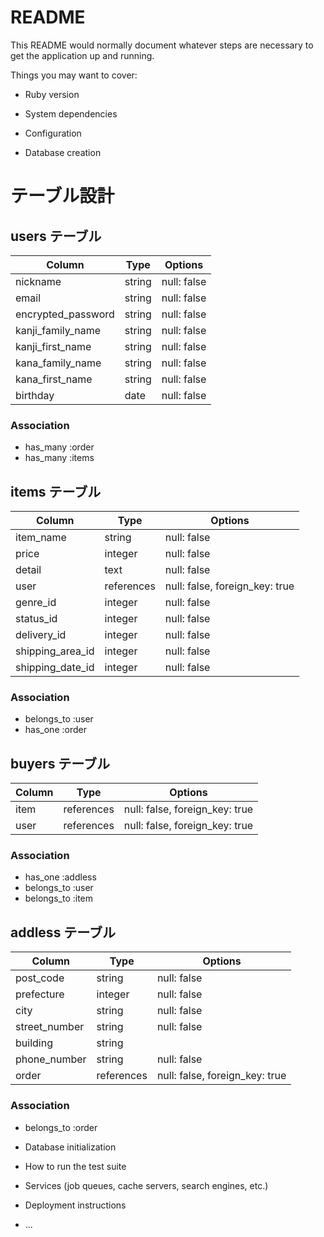# README

This README would normally document whatever steps are necessary to get the
application up and running.

Things you may want to cover:

* Ruby version

* System dependencies

* Configuration

* Database creation
# テーブル設計

## users テーブル

| Column                | Type   | Options     |
| --------------------- | ------ | ----------- |
| nickname              | string | null: false |
| email                 | string | null: false |
| encrypted_password    | string | null: false |
| kanji_family_name     | string | null: false |
| kanji_first_name      | string | null: false |
| kana_family_name      | string | null: false |
| kana_first_name       | string | null: false |
| birthday              | date   | null: false |

### Association
- has_many :order
- has_many :items

## items テーブル

| Column           | Type       | Options                        |
| ---------------- | ---------- | ------------------------------ |
| item_name        | string     | null: false                    |
| price            | integer    | null: false                    |
| detail           | text       | null: false                    |
| user             | references | null: false, foreign_key: true |
| genre_id         | integer    | null: false                    |
| status_id        | integer    | null: false                    |
| delivery_id      | integer    | null: false                    |
| shipping_area_id | integer    | null: false                    |
| shipping_date_id | integer    | null: false                    |

### Association
- belongs_to :user
- has_one :order

## buyers テーブル

| Column | Type       | Options                        |
| ------ | ---------- | ------------------------------ |
| item   | references | null: false, foreign_key: true |
| user   | references | null: false, foreign_key: true |

### Association
- has_one :addless
- belongs_to :user
- belongs_to :item



## addless テーブル

| Column        | Type       | Options                        |
| ------------- | ---------- | ------------------------------ |
| post_code     | string     | null: false                    |
| prefecture    | integer    | null: false                    |
| city          | string     | null: false                    |
| street_number | string     | null: false                    |
| building      | string     |                                |
| phone_number  | string     | null: false                    |
| order         | references | null: false, foreign_key: true |

### Association
- belongs_to :order


* Database initialization

* How to run the test suite

* Services (job queues, cache servers, search engines, etc.)

* Deployment instructions

* ...

